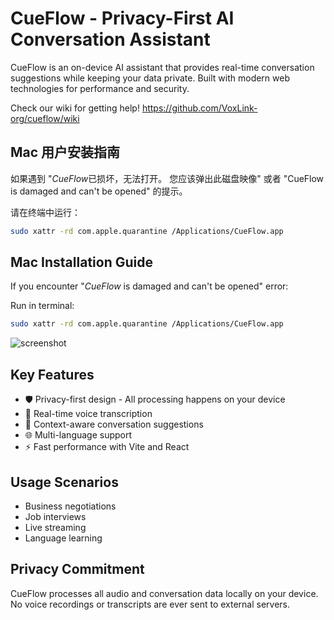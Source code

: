 # CueFlow - Privacy-First AI Conversation Assistant

CueFlow is an on-device AI assistant that provides real-time conversation suggestions while keeping your data private. Built with modern web technologies for performance and security.

Check our wiki for getting help! https://github.com/VoxLink-org/cueflow/wiki

## Mac 用户安装指南

如果遇到 "*CueFlow*已损坏，无法打开。 您应该弹出此磁盘映像" 或者 "CueFlow is damaged and can't be opened" 的提示。

请在终端中运行：

```bash
sudo xattr -rd com.apple.quarantine /Applications/CueFlow.app
```

## Mac Installation Guide

If you encounter "*CueFlow* is damaged and can't be opened" error:

Run in terminal:
```bash
sudo xattr -rd com.apple.quarantine /Applications/CueFlow.app
```

![screenshot](https://cuecueflow.com/screenshot-2.png)



## Key Features
- 🛡️ Privacy-first design - All processing happens on your device
- 🎤 Real-time voice transcription
- 💬 Context-aware conversation suggestions
- 🌐 Multi-language support
- ⚡ Fast performance with Vite and React

## Usage Scenarios
- Business negotiations
- Job interviews
- Live streaming
- Language learning

## Privacy Commitment
CueFlow processes all audio and conversation data locally on your device. No voice recordings or transcripts are ever sent to external servers.

